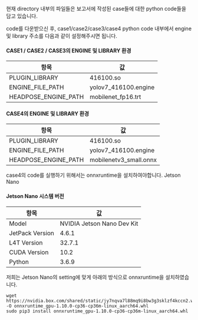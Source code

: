 현재 directory 내부의 파일들은 보고서에 작성된 case들에 대한 python code들을 담고 있습니다.

code를 다운받으신 후, case1/case2/case3/case4 python code 내부에서 engine 및 library 주소를 다음과 같이 설정해주시면 됩니다.

#### CASE1 / CASE2 / CASE3의 ENGINE 및 LIBRARY 환경

| 항목                  | 값                       |
|-----------------------|--------------------------|
| PLUGIN_LIBRARY        | 416100.so                |
| ENGINE_FILE_PATH      | yolov7_416100.engine     |
| HEADPOSE_ENGINE_PATH  | mobilenet_fp16.trt       |


#### CASE4의 ENGINE 및 LIBRARY 환경

| 항목                  | 값                       |
|-----------------------|--------------------------|
| PLUGIN_LIBRARY        | 416100.so                |
| ENGINE_FILE_PATH      | yolov7_416100.engine     |
| HEADPOSE_ENGINE_PATH  | mobilenetv3_small.onnx   |

case4의 code를 실행하기 위해서는 onnxruntime을 설치하여야합니다.
Jetson Nano 
#### Jetson Nano 시스템 버전

| 항목                | 값                          |
|---------------------|-----------------------------|
| Model               | NVIDIA Jetson Nano Dev Kit  |
| JetPack Version     | 4.6.1                        |
| L4T Version         | 32.7.1                       |
| CUDA Version        | 10.2                         |
| Python              | 3.6.9                        |

저희는 Jetson Nano의 setting에 맞게 아래의 방식으로 onnxruntime을 설치하였습니다.

```
wget https://nvidia.box.com/shared/static/jy7nqva7l88mq9i8bw3g3sklzf4kccn2.whl -O onnxruntime_gpu-1.10.0-cp36-cp36m-linux_aarch64.whl
sudo pip3 install onnxruntime_gpu-1.10.0-cp36-cp36m-linux_aarch64.whl
